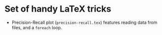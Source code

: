 # Set of handy LaTeX tricks
- Precision-Recall plot (`precision-recall.tex`) features reading data from files, and a `foreach` loop.
